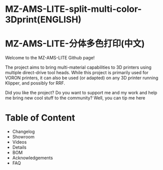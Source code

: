 # MZ-AMS-LITE-split-multi-color-3Dprint(ENGLISH)
# MZ-AMS-LITE-分体多色打印(中文)
Welcome to the MZ-AMS-LITE Github page!

The project aims to bring multi-material capabilities to 3D printers using multiple direct-drive tool heads. While this project is primarily used for VORON printers, it can also be used (or adapted) on any 3D printer running Klipper, and possibly for RRF.

Did you like the project? Do you want to support me and my work and help me bring new cool stuff to the community? Well, you can tip me here

# Table of Content
* Changelog
* Showroom
* Videos
* Details
* BOM
* Acknowledgements
* FAQ
### 
### 
